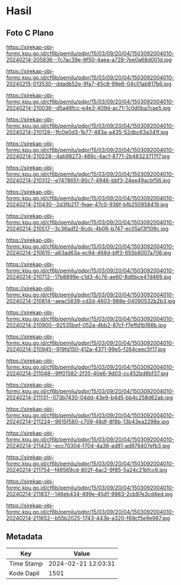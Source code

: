 # Hasil

## Foto C Plano

https://sirekap-obj-formc.kpu.go.id/cf6b/pemilu/pdpr/15/03/09/20/04/1503092004010-20240214-205836--7c7ac39e-9f50-4aea-a728-7ee0a68d001d.jpg

https://sirekap-obj-formc.kpu.go.id/cf6b/pemilu/pdpr/15/03/09/20/04/1503092004010-20240215-013530--ddadb52e-9fa7-45c8-99e6-04c01ab817b6.jpg

https://sirekap-obj-formc.kpu.go.id/cf6b/pemilu/pdpr/15/03/09/20/04/1503092004010-20240214-210036--d5a46fcc-e4e3-409d-ac71-1c0d0ba7cae5.jpg

https://sirekap-obj-formc.kpu.go.id/cf6b/pemilu/pdpr/15/03/09/20/04/1503092004010-20240214-210128--1fc0e0d3-1b77-483a-a435-52dbc63a341f.jpg

https://sirekap-obj-formc.kpu.go.id/cf6b/pemilu/pdpr/15/03/09/20/04/1503092004010-20240214-210228--4ab98273-489c-4ac1-8771-2b48323717f7.jpg

https://sirekap-obj-formc.kpu.go.id/cf6b/pemilu/pdpr/15/03/09/20/04/1503092004010-20240214-210312--e7478651-80c7-4946-bbf3-24ee49acbf56.jpg

https://sirekap-obj-formc.kpu.go.id/cf6b/pemilu/pdpr/15/03/09/20/04/1503092004010-20240214-210430--2d3fb217-feae-47c0-936f-bfb250958419.jpg

https://sirekap-obj-formc.kpu.go.id/cf6b/pemilu/pdpr/15/03/09/20/04/1503092004010-20240214-210517--3c36adf2-8cdc-4b06-b747-ec05a13f109c.jpg

https://sirekap-obj-formc.kpu.go.id/cf6b/pemilu/pdpr/15/03/09/20/04/1503092004010-20240214-210615--a63ad63a-ec94-468d-bff3-655b8007a706.jpg

https://sirekap-obj-formc.kpu.go.id/cf6b/pemilu/pdpr/15/03/09/20/04/1503092004010-20240214-210712--17b8899e-c1d3-4c76-ae60-8d6bce47d469.jpg

https://sirekap-obj-formc.kpu.go.id/cf6b/pemilu/pdpr/15/03/09/20/04/1503092004010-20240214-210814--aeac5839-cd2d-4603-988e-04090532b2b3.jpg

https://sirekap-obj-formc.kpu.go.id/cf6b/pemilu/pdpr/15/03/09/20/04/1503092004010-20240214-210900--92535be1-052a-4bb2-87cf-f7effd1b166b.jpg

https://sirekap-obj-formc.kpu.go.id/cf6b/pemilu/pdpr/15/03/09/20/04/1503092004010-20240214-210945--919fd150-412a-4371-99e5-f264ceec5f17.jpg

https://sirekap-obj-formc.kpu.go.id/cf6b/pemilu/pdpr/15/03/09/20/04/1503092004010-20240214-211048--9ff01582-2f35-40e6-9d03-cc452bd8bf37.jpg

https://sirekap-obj-formc.kpu.go.id/cf6b/pemilu/pdpr/15/03/09/20/04/1503092004010-20240214-211131--073b7430-04dd-43e9-b4d5-bb4c258d62ab.jpg

https://sirekap-obj-formc.kpu.go.id/cf6b/pemilu/pdpr/15/03/09/20/04/1503092004010-20240214-211224--9615f580-c709-48df-8f8b-13b43ea2298e.jpg

https://sirekap-obj-formc.kpu.go.id/cf6b/pemilu/pdpr/15/03/09/20/04/1503092004010-20240214-211423--ecc70304-f704-4a38-ad81-ad978407efb3.jpg

https://sirekap-obj-formc.kpu.go.id/cf6b/pemilu/pdpr/15/03/09/20/04/1503092004010-20240214-211754--f46569cd-802f-4ac2-9f85-5a24c21bfcc6.jpg

https://sirekap-obj-formc.kpu.go.id/cf6b/pemilu/pdpr/15/03/09/20/04/1503092004010-20240214-211837--146eb434-499e-45d1-9983-2cb97e3cd4ed.jpg

https://sirekap-obj-formc.kpu.go.id/cf6b/pemilu/pdpr/15/03/09/20/04/1503092004010-20240214-211652--b55b2025-1743-443b-a320-f69cf5e9e987.jpg


## Metadata

| Key        | Value               |
| ---------- | ------------------- |
| Time Stamp | 2024-02-21 12:03:31 |
| Kode Dapil | 1501                |



